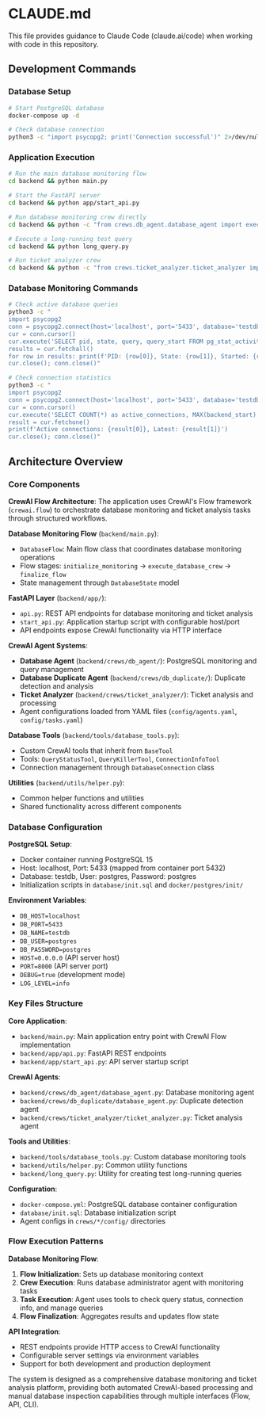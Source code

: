 # CLAUDE.md

This file provides guidance to Claude Code (claude.ai/code) when working with code in this repository.

## Development Commands

### Database Setup
```bash
# Start PostgreSQL database
docker-compose up -d

# Check database connection
python3 -c "import psycopg2; print('Connection successful')" 2>/dev/null && echo "✅ Connected" || echo "❌ Connection failed"
```

### Application Execution
```bash
# Run the main database monitoring flow
cd backend && python main.py

# Start the FastAPI server
cd backend && python app/start_api.py

# Run database monitoring crew directly
cd backend && python -c "from crews.db_agent.database_agent import execute_database_monitoring; result = execute_database_monitoring(); print('Result:', result['result'])"

# Execute a long-running test query
cd backend && python long_query.py

# Run ticket analyzer crew
cd backend && python -c "from crews.ticket_analyzer.ticket_analyzer import execute_ticket_analysis; result = execute_ticket_analysis(); print('Result:', result)"
```

### Database Monitoring Commands
```bash
# Check active database queries
python3 -c "
import psycopg2
conn = psycopg2.connect(host='localhost', port='5433', database='testdb', user='postgres', password='postgres')
cur = conn.cursor()
cur.execute('SELECT pid, state, query, query_start FROM pg_stat_activity WHERE state = %s', ('active',))
results = cur.fetchall()
for row in results: print(f'PID: {row[0]}, State: {row[1]}, Started: {row[3]}, Query: {row[2][:100]}...')
cur.close(); conn.close()"

# Check connection statistics
python3 -c "
import psycopg2
conn = psycopg2.connect(host='localhost', port='5433', database='testdb', user='postgres', password='postgres')
cur = conn.cursor()
cur.execute('SELECT COUNT(*) as active_connections, MAX(backend_start) as latest_connection FROM pg_stat_activity WHERE state = %s', ('active',))
result = cur.fetchone()
print(f'Active connections: {result[0]}, Latest: {result[1]}')
cur.close(); conn.close()"
```

## Architecture Overview

### Core Components

**CrewAI Flow Architecture**: The application uses CrewAI's Flow framework (`crewai.flow`) to orchestrate database monitoring and ticket analysis tasks through structured workflows.

**Database Monitoring Flow** (`backend/main.py`):
- `DatabaseFlow`: Main flow class that coordinates database monitoring operations
- Flow stages: `initialize_monitoring` → `execute_database_crew` → `finalize_flow`
- State management through `DatabaseState` model

**FastAPI Layer** (`backend/app/`):
- `api.py`: REST API endpoints for database monitoring and ticket analysis
- `start_api.py`: Application startup script with configurable host/port
- API endpoints expose CrewAI functionality via HTTP interface

**CrewAI Agent Systems**:
- **Database Agent** (`backend/crews/db_agent/`): PostgreSQL monitoring and query management
- **Database Duplicate Agent** (`backend/crews/db_duplicate/`): Duplicate detection and analysis
- **Ticket Analyzer** (`backend/crews/ticket_analyzer/`): Ticket analysis and processing
- Agent configurations loaded from YAML files (`config/agents.yaml`, `config/tasks.yaml`)

**Database Tools** (`backend/tools/database_tools.py`):
- Custom CrewAI tools that inherit from `BaseTool`
- Tools: `QueryStatusTool`, `QueryKillerTool`, `ConnectionInfoTool`
- Connection management through `DatabaseConnection` class

**Utilities** (`backend/utils/helper.py`):
- Common helper functions and utilities
- Shared functionality across different components

### Database Configuration

**PostgreSQL Setup**:
- Docker container running PostgreSQL 15
- Host: localhost, Port: 5433 (mapped from container port 5432)
- Database: testdb, User: postgres, Password: postgres
- Initialization scripts in `database/init.sql` and `docker/postgres/init/`

**Environment Variables**:
- `DB_HOST=localhost`
- `DB_PORT=5433`
- `DB_NAME=testdb`
- `DB_USER=postgres`
- `DB_PASSWORD=postgres`
- `HOST=0.0.0.0` (API server host)
- `PORT=8000` (API server port)
- `DEBUG=true` (development mode)
- `LOG_LEVEL=info`

### Key Files Structure

**Core Application**:
- `backend/main.py`: Main application entry point with CrewAI Flow implementation
- `backend/app/api.py`: FastAPI REST endpoints
- `backend/app/start_api.py`: API server startup script

**CrewAI Agents**:
- `backend/crews/db_agent/database_agent.py`: Database monitoring agent
- `backend/crews/db_duplicate/database_agent.py`: Duplicate detection agent
- `backend/crews/ticket_analyzer/ticket_analyzer.py`: Ticket analysis agent

**Tools and Utilities**:
- `backend/tools/database_tools.py`: Custom database monitoring tools
- `backend/utils/helper.py`: Common utility functions
- `backend/long_query.py`: Utility for creating test long-running queries

**Configuration**:
- `docker-compose.yml`: PostgreSQL database container configuration
- `database/init.sql`: Database initialization script
- Agent configs in `crews/*/config/` directories

### Flow Execution Patterns

**Database Monitoring Flow**:
1. **Flow Initialization**: Sets up database monitoring context
2. **Crew Execution**: Runs database administrator agent with monitoring tasks
3. **Task Execution**: Agent uses tools to check query status, connection info, and manage queries
4. **Flow Finalization**: Aggregates results and updates flow state

**API Integration**:
- REST endpoints provide HTTP access to CrewAI functionality
- Configurable server settings via environment variables
- Support for both development and production deployment

The system is designed as a comprehensive database monitoring and ticket analysis platform, providing both automated CrewAI-based processing and manual database inspection capabilities through multiple interfaces (Flow, API, CLI).